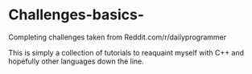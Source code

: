 # Challenges-basics-
Completing challenges taken from Reddit.com/r/dailyprogrammer

This is simply a collection of tutorials to reaquaint myself with C++ and hopefully other languages down the line.

